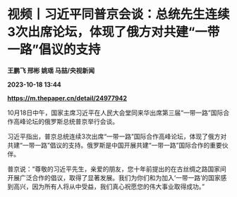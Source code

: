 # 视频丨习近平同普京会谈：总统先生连续3次出席论坛，体现了俄方对共建“一带一路”倡议的支持
**王鹏飞 邢彬 姚瑶 马喆/央视新闻**

**2023-10-18 13:44**

**https://m.thepaper.cn/detail/24977942**

10月18日中午，国家主席习近平在人民大会堂同来华出席第三届“一带一路”国际合作高峰论坛的俄罗斯总统普京举行会谈。

习近平指出，普京总统连续3次出席“一带一路”国际合作高峰论坛，体现了俄方对共建“一带一路”倡议的支持。俄罗斯是中国开展共建“一带一路”国际合作的重要伙伴。

普京说：“尊敬的习近平先生，亲爱的朋友，您十年前提出的在古丝绸之路国家间开展广泛合作的倡议，取得了显著发展。我们为你们和为加入‘一带一路’的国家感到高兴，因为所有人将从中受益，我们真心祝愿您的伟大事业取得成功。”